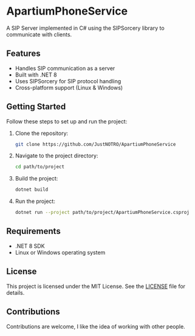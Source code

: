 # ApartiumPhoneService

A SIP Server implemented in C# using the SIPSorcery library to communicate with clients.

## Features
- Handles SIP communication as a server
- Built with .NET 8
- Uses SIPSorcery for SIP protocol handling
- Cross-platform support (Linux & Windows)

## Getting Started

Follow these steps to set up and run the project:

1. Clone the repository:
   ```sh
   git clone https://github.com/JustNOTRO/ApartiumPhoneService
   ```

2. Navigate to the project directory:
   ```sh
   cd path/to/project
   ```

3. Build the project:
   ```sh
   dotnet build
   ```

4. Run the project:
   ```sh
   dotnet run --project path/to/project/ApartiumPhoneService.csproj
   ```

## Requirements
- .NET 8 SDK
- Linux or Windows operating system

## License
This project is licensed under the MIT License. See the [LICENSE](LICENSE) file for details.

## Contributions
Contributions are welcome, I like the idea of working with other people.
